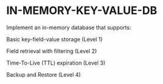 # IN-MEMORY-KEY-VALUE-DB

Implement an in-memory database that supports:

Basic key-field-value storage (Level 1)

Field retrieval with filtering (Level 2)

Time-To-Live (TTL) expiration (Level 3)

Backup and Restore (Level 4)
